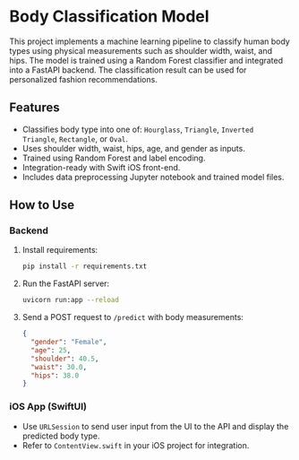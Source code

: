 # Body Classification Model

This project implements a machine learning pipeline to classify human body types using physical measurements such as shoulder width, waist, and hips. The model is trained using a Random Forest classifier and integrated into a FastAPI backend. The classification result can be used for personalized fashion recommendations.

## Features

- Classifies body type into one of: `Hourglass`, `Triangle`, `Inverted Triangle`, `Rectangle`, or `Oval`.
- Uses shoulder width, waist, hips, age, and gender as inputs.
- Trained using Random Forest and label encoding.
- Integration-ready with Swift iOS front-end.
- Includes data preprocessing Jupyter notebook and trained model files.


## How to Use

### Backend

1. Install requirements:
    ```bash
    pip install -r requirements.txt
    ```

2. Run the FastAPI server:
    ```bash
    uvicorn run:app --reload
    ```

3. Send a POST request to `/predict` with body measurements:
    ```json
    {
      "gender": "Female",
      "age": 25,
      "shoulder": 40.5,
      "waist": 30.0,
      "hips": 38.0
    }
    ```

### iOS App (SwiftUI)

- Use `URLSession` to send user input from the UI to the API and display the predicted body type.
- Refer to `ContentView.swift` in your iOS project for integration.

